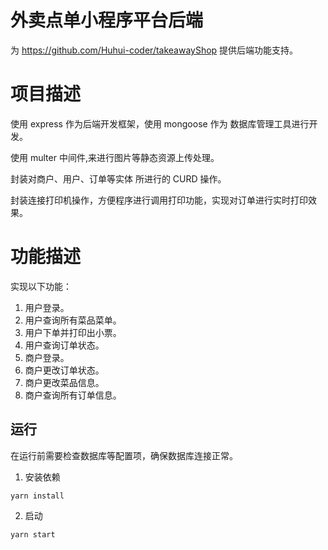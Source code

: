 # 外卖点单小程序平台后端

为 https://github.com/Huhui-coder/takeawayShop 提供后端功能支持。

# 项目描述

使用 express 作为后端开发框架，使用 mongoose 作为 数据库管理工具进行开发。

使用 multer 中间件,来进行图片等静态资源上传处理。

封装对商户、用户、订单等实体 所进行的 CURD 操作。

封装连接打印机操作，方便程序进行调用打印功能，实现对订单进行实时打印效果。


# 功能描述

实现以下功能：
1. 用户登录。
2. 用户查询所有菜品菜单。
3. 用户下单并打印出小票。
4. 用户查询订单状态。
5. 商户登录。
6. 商户更改订单状态。
7. 商户更改菜品信息。
8. 商户查询所有订单信息。

## 运行

在运行前需要检查数据库等配置项，确保数据库连接正常。

1. 安装依赖
```shell
yarn install
```
2. 启动
```shell
yarn start
```
